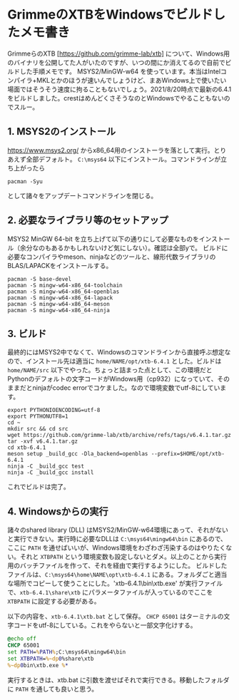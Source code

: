 # GrimmeのXTBをWindowsでビルドしたメモ書き
GrimmeらのXTB [https://github.com/grimme-lab/xtb] について、Windows用のバイナリを公開してた人がいたのですが、いつの間にか消えてるので自前でビルドした手順メモです。
MSYS2/MinGW-w64 を使っています。本当はIntelコンパイラ+MKLとかのほうが速いんでしょうけど、まあWindows上で使いたい場面ではそうそう速度に拘ることもないでしょう。2021/8/20時点で最新の6.4.1をビルドしました。crestはめんどくさそうなのとWindowsでやることもないのでスルー。

## 1. MSYS2のインストール
https://www.msys2.org/ からx86_64用のインストーラを落として実行。とりあえず全部デフォルト。
`C:\msys64` 以下にインストール。コマンドラインが立ち上がったら
```
pacman -Syu
```
として諸々をアップデートコマンドラインを閉じる。

## 2. 必要なライブラリ等のセットアップ
MSYS2 MinGW 64-bit を立ち上げて以下の通りにして必要なものをインストール（余分なのもあるかもしれないけど気にしない）。確認は全部yで。
ビルドに必要なコンパイラやmeson、ninjaなどのツールと、線形代数ライブラリのBLAS/LAPACKをインストールする。

```
pacman -S base-devel
pacman -S mingw-w64-x86_64-toolchain
pacman -S mingw-w64-x86_64-openblas
pacman -S mingw-w64-x86_64-lapack
pacman -S mingw-w64-x86_64-meson
pacman -S mingw-w64-x86_64-ninja
```

## 3. ビルド
最終的にはMSYS2中でなくて、Windowsのコマンドラインから直接呼ぶ想定なので、インストール先は適当に `home/NAME/opt/xtb-6.4.1` とした。ビルドは `home/NAME/src` 以下でやった。ちょっと詰まった点として、この環境だとPythonのデフォルトの文字コードがWindows用（cp932）になっていて、そのままだとninjaがcodec errorでコケました。なので環境変数でutf-8にしています。
```
export PYTHONIOENCODING=utf-8
export PYTHONUTF8=1
cd ~
mkdir src && cd src
wget https://github.com/grimme-lab/xtb/archive/refs/tags/v6.4.1.tar.gz
tar -xvf v6.4.1.tar.gz
cd xtb-6.4.1
meson setup _build_gcc -Dla_backend=openblas --prefix=$HOME/opt/xtb-6.4.1
ninja -C _build_gcc test
ninja -C _build_gcc install
```
これでビルドは完了。

## 4. Windowsからの実行
諸々のshared library (DLL) はMSYS2/MinGW-w64環境にあって、それがないと実行できない。実行時に必要なDLLは `C:\msys64\mingw64\bin` にあるので、ここに `PATH` を通せばいいが、Windows環境をわざわざ汚染するのはやりたくない。それと `XTBPATH` という環境変数も設定しないとダメ。以上のことから実行用のバッチファイルを作って、それを経由で実行するようにした。
ビルドしたファイルは、`C:\msys64\home\NAME\opt\xtb-6.4.1` にある。フォルダごと適当な場所でコピーして使うことにした。'xtb-6.4.1\bin\xtb.exe' が実行ファイルで、`xtb-6.4.1\share\xtb` にパラメータファイルが入っているのでここを `XTBPATH` に設定する必要がある。 

以下の内容を、`xtb-6.4.1\xtb.bat` として保存。 `CHCP 65001` はターミナルの文字コードをutf-8にしている。これをやらないと一部文字化けする。
 
```xtb.bat
@echo off
CHCP 65001
set PATH=%PATH%;C:\msys64\mingw64\bin
set XTBPATH=%~dp0%share\xtb
%~dp0bin\xtb.exe %*
```

実行するときは、xtb.bat に引数を渡せばそれで実行できる。移動したフォルダに `PATH` を通しても良いと思う。



